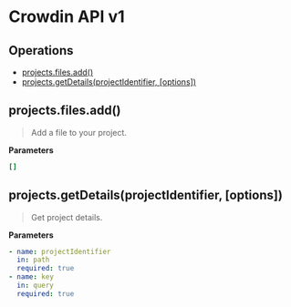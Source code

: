 
# Crowdin API v1

## Operations

- [projects.files.add()](#projects-files-add)
- [projects.getDetails(projectIdentifier, [options])](#projects-get-details)

<a id="projects-files-add">
  <h2>projects.files.add()</h2>
</a>

> Add a file to your project.

**Parameters**

```yml
[]

```

<a id="projects-get-details">
  <h2>projects.getDetails(projectIdentifier, [options])</h2>
</a>

> Get project details.

**Parameters**

```yml
- name: projectIdentifier
  in: path
  required: true
- name: key
  in: query
  required: true

```

